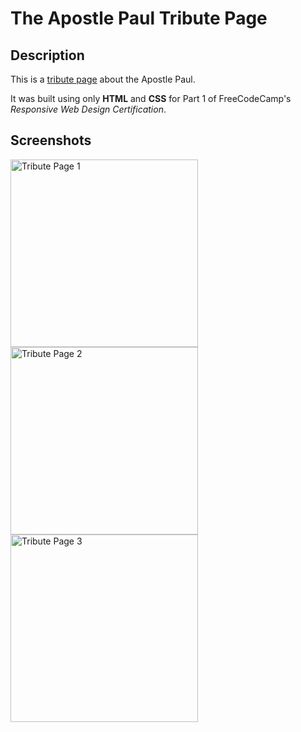 
# The Apostle Paul Tribute Page

## Description

This is a [tribute page](https://woojinv.github.io/FCC-Tribute-Page/) about the Apostle Paul. 

It was built using only **HTML** and **CSS** for Part 1 of FreeCodeCamp's *Responsive Web Design Certification*.

## Screenshots

<img src="https://i.imgur.com/mxBd5rc.png" alt="Tribute Page 1" width="300"> <img src="https://i.imgur.com/vdK1xJJ.png" alt="Tribute Page 2" width="300"> <img src="https://i.imgur.com/YXQcNtN.png" alt="Tribute Page 3" width="300">

